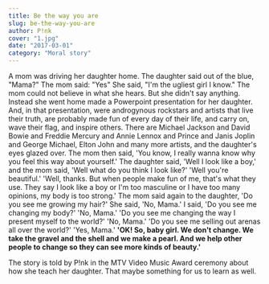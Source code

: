 ```yaml
---
title: Be the way you are
slug: be-the-way-you-are
author: P!nk
cover: "1.jpg"
date: "2017-03-01"
category: "Moral story"
---
```


A mom was driving her daughter home. The daughter said out of the blue, "Mama?" 
The mom said: "Yes"
She said, "I'm the ugliest girl I know." 
The mom could not believe in what she hears. But she didn't say anything. Instead she went home made a Powerpoint presentation for her daughter. And, in that presentation, were androgynous rockstars and artists that live their truth, are probably made fun of every day of their life, and carry on, wave their flag, and inspire others.
There are Michael Jackson and David Bowie and Freddie Mercury and Annie Lennox and Prince and Janis Joplin and George Michael, Elton John and many more artists, and the daughter's eyes glazed over.
The mom then said, 'You know, I really wanna know why you feel this way about yourself.' 
The daughter said, 'Well I look like a boy,'
and the mom said, 'Well what do you think I look like?'
'Well you're beautiful.' 
'Well, thanks. But when people make fun of me, that's what they use. They say I look like a boy or I'm too masculine or I have too many opinions, my body is too strong.'
The mom said again to the daughter, 'Do you see me growing my hair?' She said, 'No, Mama.' I said, 'Do you see me changing my body?' 'No, Mama.' 'Do you see me changing the way I present myself to the world?' 'No, Mama.' 'Do you see me selling out arenas all over the world?' 'Yes, Mama.' **'OK! So, baby girl. We don't change. We take the gravel and the shell and we make a pearl. And we help other people to change so they can see more kinds of beauty.'**

The story is told by P!nk in the MTV Video Music Award ceremony about how she teach her daughter. That maybe something for us to learn as well.
